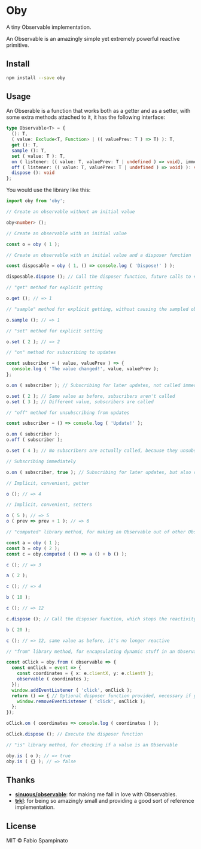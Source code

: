 # Oby

A tiny Observable implementation.

An Observable is an amazingly simple yet extremely powerful reactive primitive.

## Install

```sh
npm install --save oby
```

## Usage

An Obserable is a function that works both as a getter and as a setter, with some extra methods attached to it, it has the following interface:

```ts
type Observable<T> = {
  (): T,
  ( value: Exclude<T, Function> | (( valuePrev: T ) => T) ): T,
  get (): T,
  sample (): T,
  set ( value: T ): T,
  on ( listener: (( value: T, valuePrev: T | undefined ) => void), immediate?: boolean ): void,
  off ( listener: (( value: T, valuePrev: T | undefined ) => void) ): void,
  dispose (): void
};
```

You would use the library like this:

```ts
import oby from 'oby';

// Create an observable without an initial value

oby<number> ();

// Create an observable with an initial value

const o = oby ( 1 );

// Create an observable with an initial value and a disposer function

const disposable = oby ( 1, () => console.log ( 'Dispose!' ) );

disposable.dispose (); // Call the disposer function, future calls to #dispose will be no-ops

// "get" method for explicit getting

o.get (); // => 1

// "sample" method for explicit getting, without causing the sampled observable to be automatically linked as a dependency of the "computed" observable (read below)

o.sample (); // => 1

// "set" method for explicit setting

o.set ( 2 ); // => 2

// "on" method for subscribing to updates

const subscriber = ( value, valuePrev ) => {
  console.log ( 'The value changed!', value, valuePrev );
};

o.on ( subscriber ); // Subscribing for later updates, not called immediately

o.set ( 2 ); // Same value as before, subscribers aren't called
o.set ( 3 ); // Different value, subscribers are called

// "off" method for unsubscribing from updates

const subscriber = () => console.log ( 'Update!' );

o.on ( subscriber );
o.off ( subscriber );

o.set ( 4 ); // No subscribers are actually called, because they unsubscribed already

// Subscribing immediately

o.on ( subscriber, true ); // Subscribing for later updates, but also called immediately

// Implicit, convenient, getter

o (); // => 4

// Implicit, convenient, setters

o ( 5 ); // => 5
o ( prev => prev + 1 ); // => 6

// "computed" library method, for making an Observable out of other Observables

const a = oby ( 1 );
const b = oby ( 2 );
const c = oby.computed ( () => a () + b () );

c (); // => 3

a ( 2 );

c (); // => 4

b ( 10 );

c (); // => 12

c.dispose (); // Call the disposer function, which stops the reactivity

b ( 20 );

c (); // => 12, same value as before, it's no longer reactive

// "from" library method, for encapsulating dynamic stuff in an Observable

const oClick = oby.from ( observable => {
  const onClick = event => {
    const coordinates = { x: e.clientX, y: e.clientY };
    observable ( coordinates );
  });
  window.addEventListener ( 'click', onClick );
  return () => { // Optional disposer function provided, necessary if you want to stop listening eventually
    window.removeEventListener ( 'click', onClick );
  };
});

oClick.on ( coordinates => console.log ( coordinates ) );

oClick.dispose (); // Execute the disposer function

// "is" library method, for checking if a value is an Observable

oby.is ( o ); // => true
oby.is ( {} ); // => false
```

## Thanks

- **[sinuous/observable](https://github.com/luwes/sinuous/tree/master/packages/sinuous/observable)**: for making me fall in love with Observables.
- **[trkl](https://github.com/jbreckmckye/trkl)**: for being so amazingly small and providing a good sort of reference implementation.

## License

MIT © Fabio Spampinato
